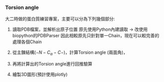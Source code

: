 ### Torsion angle

大二時做的蛋白質練習專案，主要可以分為下列幾個部分:

1. 讀取PDB檔案，並解析出原子位置
   原先使用Python內建讀取 → 改使用biopython的PDBParser
   因此相較原先只針對單一Chain，現在可以較完善的處理各個Chain
   
2. 從主鍊結構($-N-C_\alpha-C -$)，計算Torsion angle (兩面角)，
   
3. 再將計算出的Torsion angle進行回推驗算

4. 繪製3D圖形(預計使用plotly)
